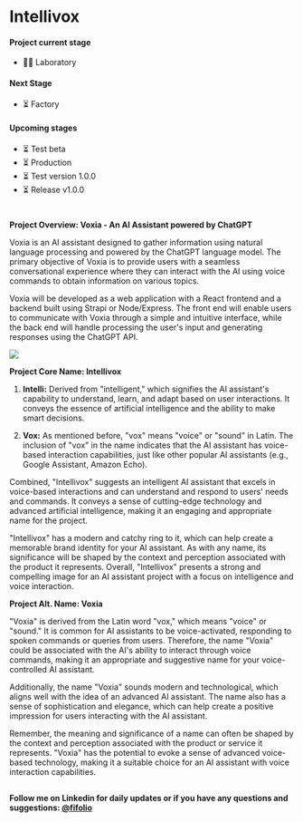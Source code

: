 # Intellivox

#### Project current stage
 - 👨‍💻 Laboratory  
#### Next Stage
 - ⏳ Factory 
#### Upcoming stages
 - ⏳ Test beta
 - ⏳ Production
 - ⏳ Test version 1.0.0
 - ⏳ Release v1.0.0
#

**Project Overview: Voxia - An AI Assistant powered by ChatGPT**

Voxia is an AI assistant designed to gather information using natural language processing and powered by the ChatGPT language model. The primary objective of Voxia is to provide users with a seamless conversational experience where they can interact with the AI using voice commands to obtain information on various topics.

Voxia will be developed as a web application with a React frontend and a backend built using Strapi or Node/Express. The front end will enable users to communicate with Voxia through a simple and intuitive interface, while the back end will handle processing the user's input and generating responses using the ChatGPT API.

<img src="https://cdn.dribbble.com/users/1259682/screenshots/16962880/media/6734356060129abb881da81f043846f4.gif" />

**Project Core Name: Intellivox**

1. **Intelli:** Derived from "intelligent," which signifies the AI assistant's capability to understand, learn, and adapt based on user interactions. It conveys the essence of artificial intelligence and the ability to make smart decisions.

2. **Vox:** As mentioned before, "vox" means "voice" or "sound" in Latin. The inclusion of "vox" in the name indicates that the AI assistant has voice-based interaction capabilities, just like other popular AI assistants (e.g., Google Assistant, Amazon Echo).

Combined, "Intellivox" suggests an intelligent AI assistant that excels in voice-based interactions and can understand and respond to users' needs and commands. It conveys a sense of cutting-edge technology and advanced artificial intelligence, making it an engaging and appropriate name for the project.

"Intellivox" has a modern and catchy ring to it, which can help create a memorable brand identity for your AI assistant. As with any name, its significance will be shaped by the context and perception associated with the product it represents. Overall, "Intellivox" presents a strong and compelling image for an AI assistant project with a focus on intelligence and voice interaction.

**Project Alt. Name: Voxia**

"Voxia" is derived from the Latin word "vox," which means "voice" or "sound." It is common for AI assistants to be voice-activated, responding to spoken commands or queries from users. Therefore, the name "Voxia" could be associated with the AI's ability to interact through voice commands, making it an appropriate and suggestive name for your voice-controlled AI assistant.

Additionally, the name "Voxia" sounds modern and technological, which aligns well with the idea of an advanced AI assistant. The name also has a sense of sophistication and elegance, which can help create a positive impression for users interacting with the AI assistant.

Remember, the meaning and significance of a name can often be shaped by the context and perception associated with the product or service it represents. "Voxia" has the potential to evoke a sense of advanced voice-based technology, making it a suitable choice for an AI assistant with voice interaction capabilities.

##
#### Follow me on Linkedin for daily updates or if you have any questions and suggestions: [@fifolio](https://www.linkedin.com/in/fifolio/)
